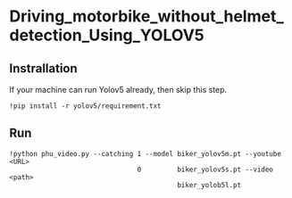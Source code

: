 # Driving_motorbike_without_helmet_detection_Using_YOLOV5
## Instrallation

If your machine can run Yolov5 already, then skip this step.

    !pip install -r yolov5/requirement.txt
   
 ## Run
 

    !python phu_video.py --catching 1 --model biker_yolov5m.pt --youtube <URL>
                                    0         biker_yolov5s.pt --video <path>
                                              biker_yolob5l.pt
